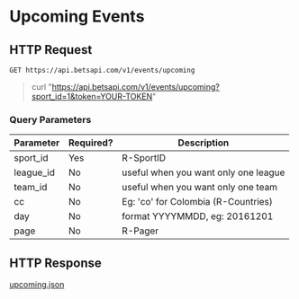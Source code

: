 # Upcoming Events

## HTTP Request

`GET https://api.betsapi.com/v1/events/upcoming`

> curl "https://api.betsapi.com/v1/events/upcoming?sport_id=1&token=YOUR-TOKEN"

### Query Parameters

Parameter | Required? | Description
--------- | ------- | -----------
sport_id | Yes | R-SportID
league_id | No | useful when you want only one league
team_id | No | useful when you want only one team
cc | No | Eg: 'co' for Colombia (R-Countries)
day | No | format YYYYMMDD, eg: 20161201
page | No | R-Pager

## HTTP Response

<a href="../samples/upcoming.json" target="_blank">upcoming.json</a>
